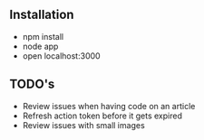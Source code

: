 ## Installation 

* npm install
* node app
* open localhost:3000


## TODO's

* Review issues when having code on an article
* Refresh action token before it gets expired
* Review issues with small images